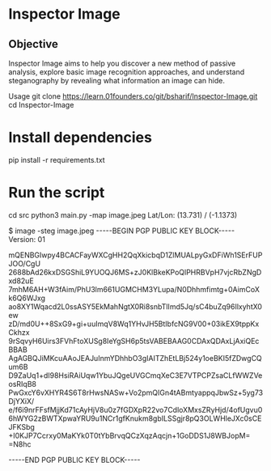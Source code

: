 # Inspector Image

## Objective

Inspector Image aims to help you discover a new method of passive analysis, explore basic image recognition approaches, and understand steganography by revealing what information an image can hide.

Usage
 git clone https://learn.01founders.co/git/bsharif/Inspector-Image.git
 cd Inspector-Image

# Install dependencies
 pip install -r requirements.txt
 
# Run the script
 cd src
 python3 main.py -map image.jpeg
Lat/Lon: (13.731) / (-1.1373)

$ image -steg image.jpeg
-----BEGIN PGP PUBLIC KEY BLOCK-----
Version: 01

mQENBGIwpy4BCACFayWXCgHH2QqXkicbqD1ZlMUALpyGxDFiWh1SErFUPJOO/CgU
2688bAd26kxDSGShiL9YUOQJ6MS+zJ0KlBkeKPoQlPHRBVpH7vjcRbZNgDxd82uE
7mhM6AH+W3fAim/PhU3lm661UGMCHM3YLupa/N0Dhhmfimtg+0AimCoXk6Q6WJxg
ao8XY1Wqacd2L0ssASY5EkMahNgtX0Ri8snbTlImd5Jq/sC4buZq96IlxyhtX0ew
zD/md0U++8SxG9+gi+uuImqV8Wq1YHvJH5BtIbfcNG9V00+03ikEX9tppKxCkhzx
9rSqvyH6Uirs3FVhFtoXUSg8IeYgSH6p5tsVABEBAAG0CDAxQDAxLjAxiQEcBBAB
AgAGBQJiMKcuAAoJEAJuInmYDhhbO3gIAITZhEtLBj524y1oeBKI5fZDwgCQum6B
D9ZaUq1+dI98HsiRAiUqw1YbuJQgeUVGCmqXeC3E7VTPCPZsaCLfWWZVeosRIqB8
PwGxcY6vXHYR4S6T8rHwsNASw+Vo2pmQIGn4tABmtyappqJbwSz+5yg73DjYXiX/
e/f6i9nrFFsfMjjKd71cAyHjV8u0z7fGDXpR22vo7CdloXMxsZRyHjd/4ofUgvu0
6hWYG2zBWTXpwaYRU9u1NCr1gfKnukm8gbILSSgjr8pQ3OLWHleJXc0sCEJFKSbg
+I0KJP7Ccrxy0MaKYk0T0tYbBrvqQCzXqzAqcjn+1GoDDS1J8WBJopM=
=N8hc


-----END PGP PUBLIC KEY BLOCK-----
